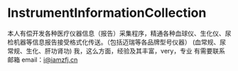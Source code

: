 # InstrumentInformationCollection
本人有偿开发各种医疗仪器信息（报告）采集程序，精通各种血球仪、生化仪、尿检机器等信息报告接受格式化传送。（包括迈瑞等各品牌型号仪器）
(血常规、尿常规、生化、肝功肾功)
我，这么方面，经验及其丰富，very，专业
有需要联系邮箱 email：i@iamzfj.cn
